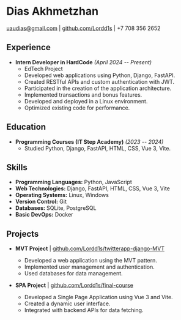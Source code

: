 # Dias Akhmetzhan
[uaudias@gmail.com](mailto:uaudias@gmail.com) | [github.com/Lordd1s](https://github.com/Lordd1s) | +7 708 356 2652

## Experience
- **Intern Developer in HardCode** *(April 2024 -- Present)*
  - EdTech Project
  - Developed web applications using Python, Django, FastAPI.
  - Created RESTful APIs and custom authentication with JWT.
  - Participated in the creation of the application architecture.
  - Implemented transactions and bonus features.
  - Developed and deployed in a Linux environment.
  - Optimized existing code for performance.

## Education
- **Programming Courses (IT Step Academy)** *(2023 -- 2024)*
  - Studied Python, Django, FastAPI, HTML, CSS, Vue 3, Vite.

## Skills
- **Programming Languages:** Python, JavaScript
- **Web Technologies:** Django, FastAPI, HTML, CSS, Vue 3, Vite
- **Operating Systems:** Linux, Windows
- **Version Control:** Git
- **Databases:** SQLite, PostgreSQL
- **Basic DevOps:** Docker

## Projects
- **MVT Project** | [github.com/Lordd1s/twitterapp-django-MVT](https://github.com/Lordd1s/twitterapp-django-MVT)
  - Developed a web application using the MVT pattern.
  - Implemented user management and authentication.
  - Used databases for data management.

- **SPA Project** | [github.com/Lordd1s/final-course](https://github.com/Lordd1s/django-SPA-CRM-app)
  - Developed a Single Page Application using Vue 3 and Vite.
  - Created a dynamic user interface.
  - Integrated with backend APIs for data fetching.

